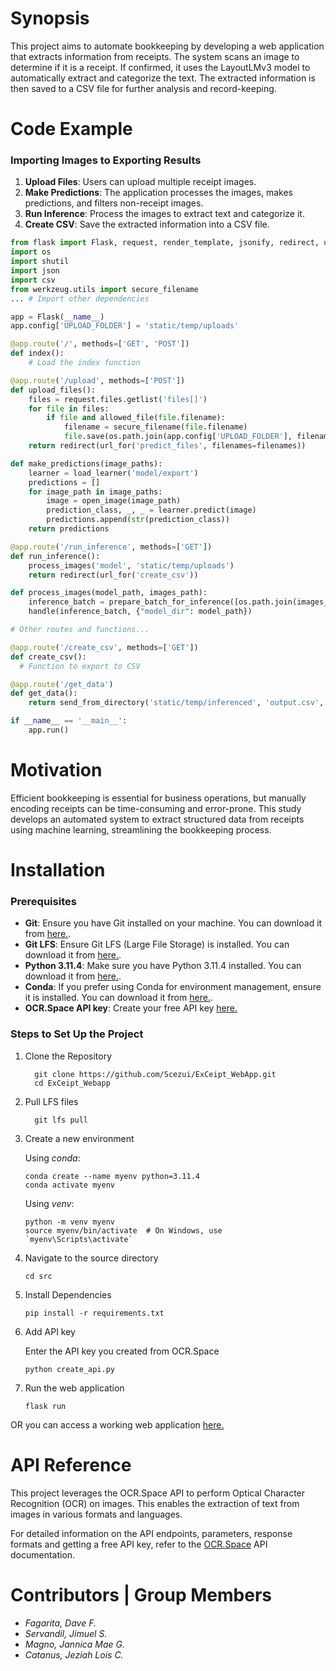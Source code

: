 # Synopsis
This project aims to automate bookkeeping by developing a web application that extracts information from receipts. The system scans an image to determine if it is a receipt. If confirmed, it uses the LayoutLMv3 model to automatically extract and categorize the text. The extracted information is then saved to a CSV file for further analysis and record-keeping.

# Code Example
### Importing Images to Exporting Results

1. **Upload Files**: Users can upload multiple receipt images.
2. **Make Predictions**: The application processes the images, makes predictions, and filters non-receipt images.
3. **Run Inference**: Process the images to extract text and categorize it.
4. **Create CSV**: Save the extracted information into a CSV file.

```python
from flask import Flask, request, render_template, jsonify, redirect, url_for, send_from_directory, Response
import os
import shutil
import json
import csv
from werkzeug.utils import secure_filename
... # Import other dependencies

app = Flask(__name__)
app.config['UPLOAD_FOLDER'] = 'static/temp/uploads'

@app.route('/', methods=['GET', 'POST'])
def index():
    # Load the index function

@app.route('/upload', methods=['POST'])
def upload_files():
    files = request.files.getlist('files[]')
    for file in files:
        if file and allowed_file(file.filename):
            filename = secure_filename(file.filename)
            file.save(os.path.join(app.config['UPLOAD_FOLDER'], filename))
    return redirect(url_for('predict_files', filenames=filenames))

def make_predictions(image_paths):
    learner = load_learner('model/export')
    predictions = []
    for image_path in image_paths:
        image = open_image(image_path)
        prediction_class, _, _ = learner.predict(image)
        predictions.append(str(prediction_class))
    return predictions

@app.route('/run_inference', methods=['GET'])
def run_inference():
    process_images('model', 'static/temp/uploads')
    return redirect(url_for('create_csv'))

def process_images(model_path, images_path):
    inference_batch = prepare_batch_for_inference([os.path.join(images_path, f) for f in os.listdir(images_path)])
    handle(inference_batch, {"model_dir": model_path})

# Other routes and functions...

@app.route('/create_csv', methods=['GET'])
def create_csv():
  # Function to export to CSV

@app.route('/get_data')
def get_data():
    return send_from_directory('static/temp/inferenced', 'output.csv', as_attachment=False)

if __name__ == '__main__':
    app.run()
```

# Motivation
Efficient bookkeeping is essential for business 
operations, but manually encoding receipts can be time-consuming and error-prone. This study develops an automated 
system to extract structured data from receipts using 
machine learning, streamlining the bookkeeping process. 

# Installation
### Prerequisites
- **Git**: Ensure you have Git installed on your machine. You can download it from [here.](https://git-scm.com/downloads).
- **Git LFS**: Ensure Git LFS (Large File Storage) is installed. You can download it from [here.](https://git-lfs.com/).
- **Python 3.11.4**: Make sure you have Python 3.11.4 installed. You can download it from [here.](https://www.python.org/downloads/release/python-3114/).
- **Conda**: If you prefer using Conda for environment management, ensure it is installed. You can download it from [here.](https://www.anaconda.com/download).
- **OCR.Space API key**: Create your free API key [here.](https://ocr.space/ocrapi)

### Steps to Set Up the Project
1. Clone the Repository
    ```
      git clone https://github.com/Scezui/ExCeipt_WebApp.git
      cd ExCeipt_Webapp
    ```
2. Pull LFS files
    ```
      git lfs pull
    ```
3. Create a new environment

    Using _conda_:
    ```
    conda create --name myenv python=3.11.4
    conda activate myenv
    ```
    Using _venv_:
    ```
    python -m venv myenv
    source myenv/bin/activate  # On Windows, use `myenv\Scripts\activate`
    ```
4. Navigate to the source directory
    ```
    cd src
    ```
5. Install Dependencies
    ```
    pip install -r requirements.txt
    ```
6. Add API key
   
    Enter the API key you created from OCR.Space
    ```
    python create_api.py
    ```
8. Run the web application
    ```
    flask run
    ```
OR you can access a working web application [here.](https://innovex-exceipt.hf.space)


# API Reference
This project leverages the OCR.Space API to perform Optical Character Recognition (OCR) on images. This enables the extraction of text from images in various formats and languages.

For detailed information on the API endpoints, parameters, response formats and getting a free API key, refer to the [OCR.Space](https://ocr.space/ocrapi) API documentation.

# Contributors | Group Members
- _Fagarita, Dave F._
- _Servandil, Jimuel S._
- _Magno, Jannica Mae G._
- _Catanus, Jeziah Lois C._
